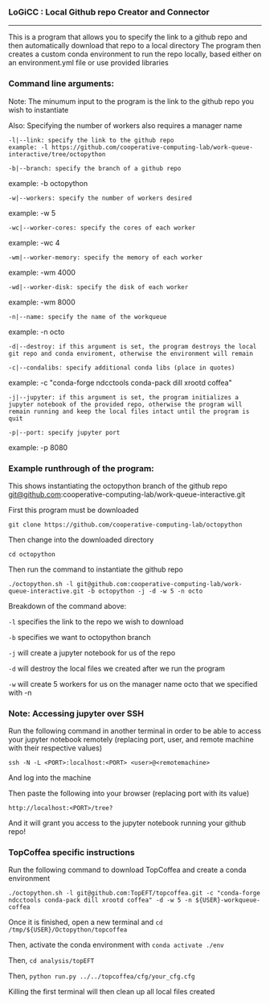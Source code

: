 ### LoGiCC : Local Github repo Creator and Connector
----------------------------------------
This is a program that allows you to specify the link to a github repo and then automatically download that repo to a local directory
The program then creates a custom conda environment to run the repo locally, based either on an environment.yml file or use provided libraries

### Command line arguments:

Note: The minumum input to the program is the link to the github repo you wish to instantiate

Also: Specifying the number of workers also requires a manager name
```
-l|--link: specify the link to the github repo
example: -l https://github.com/cooperative-computing-lab/work-queue-interactive/tree/octopython
```
```
-b|--branch: specify the branch of a github repo
```
example: -b octopython
```
-w|--workers: specify the number of workers desired
```
example: -w 5
```
-wc|--worker-cores: specify the cores of each worker
```
example: -wc 4
```
-wm|--worker-memory: specify the memory of each worker
```
example: -wm 4000
```
-wd|--worker-disk: specify the disk of each worker
```
example: -wm 8000
```
-n|--name: specify the name of the workqueue
```
example: -n octo
```
-d|--destroy: if this argument is set, the program destroys the local git repo and conda enviroment, otherwise the environment will remain
```
```
-c|--condalibs: specify additional conda libs (place in quotes)
```
example: -c "conda-forge ndcctools conda-pack dill xrootd coffea"
```
-j|--jupyter: if this argument is set, the program initializes a jupyter notebook of the provided repo, otherwise the program will remain running and keep the local files intact until the program is quit
```
```
-p|--port: specify jupyter port
```
example: -p 8080

### Example runthrough of the program:

This shows instantiating the octopython branch of the github repo git@github.com:cooperative-computing-lab/work-queue-interactive.git

First this program must be downloaded
```
git clone https://github.com/cooperative-computing-lab/octopython
```
Then change into the downloaded directory
```
cd octopython
```
Then run the command to instantiate the github repo
```
./octopython.sh -l git@github.com:cooperative-computing-lab/work-queue-interactive.git -b octopython -j -d -w 5 -n octo
```
Breakdown of the command above:

```-l``` specifies the link to the repo we wish to download

```-b``` specifies we want to octopython branch

```-j``` will create a jupyter notebook for us of the repo

```-d``` will destroy the local files we created after we run the program

```-w``` will create 5 workers for us on the manager name octo that we specified with -n

### Note: Accessing jupyter over SSH

Run the following command in another terminal in order to be able to access your jupyter notebook remotely (replacing port, user, and remote machine with their respective values)

```ssh -N -L <PORT>:localhost:<PORT> <user>@<remotemachine>```

And log into the machine

Then paste the following into your browser (replacing port with its value)

```http://localhost:<PORT>/tree?```

And it will grant you access to the jupyter notebook running your github repo!

### TopCoffea specific instructions

Run the following command to download TopCoffea and create a conda environment

```./octopython.sh -l git@github.com:TopEFT/topcoffea.git -c "conda-forge ndcctools conda-pack dill xrootd coffea" -d -w 5 -n ${USER}-workqueue-coffea```

Once it is finished, open a new terminal and ```cd /tmp/${USER}/Octopython/topcoffea```

Then, activate the conda environment with ```conda activate ./env```

Then, ```cd analysis/topEFT``` 

Then, ```python run.py ../../topcoffea/cfg/your_cfg.cfg```

Killing the first terminal will then clean up all local files created
